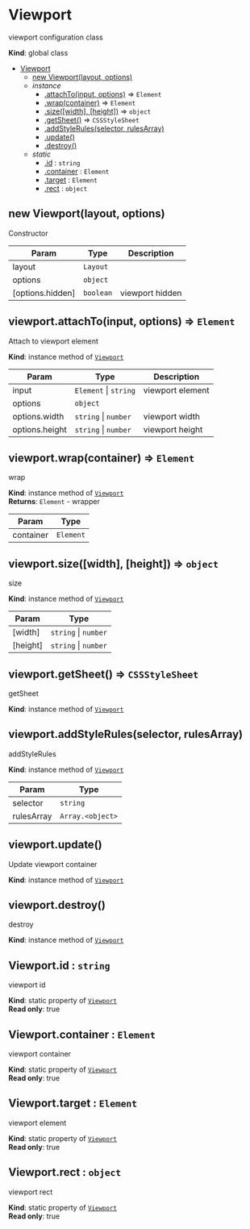 <a name="Viewport"></a>

# Viewport
viewport configuration class

**Kind**: global class  

* [Viewport](#Viewport)
    * [new Viewport(layout, options)](#new_Viewport_new)
    * _instance_
        * [.attachTo(input, options)](#Viewport+attachTo) ⇒ <code>Element</code>
        * [.wrap(container)](#Viewport+wrap) ⇒ <code>Element</code>
        * [.size([width], [height])](#Viewport+size) ⇒ <code>object</code>
        * [.getSheet()](#Viewport+getSheet) ⇒ <code>CSSStyleSheet</code>
        * [.addStyleRules(selector, rulesArray)](#Viewport+addStyleRules)
        * [.update()](#Viewport+update)
        * [.destroy()](#Viewport+destroy)
    * _static_
        * [.id](#Viewport.id) : <code>string</code>
        * [.container](#Viewport.container) : <code>Element</code>
        * [.target](#Viewport.target) : <code>Element</code>
        * [.rect](#Viewport.rect) : <code>object</code>

<a name="new_Viewport_new"></a>

## new Viewport(layout, options)
Constructor


| Param | Type | Description |
| --- | --- | --- |
| layout | <code>Layout</code> |  |
| options | <code>object</code> |  |
| [options.hidden] | <code>boolean</code> | viewport hidden |

<a name="Viewport+attachTo"></a>

## viewport.attachTo(input, options) ⇒ <code>Element</code>
Attach to viewport element

**Kind**: instance method of [<code>Viewport</code>](#Viewport)  

| Param | Type | Description |
| --- | --- | --- |
| input | <code>Element</code> \| <code>string</code> | viewport element |
| options | <code>object</code> |  |
| options.width | <code>string</code> \| <code>number</code> | viewport width |
| options.height | <code>string</code> \| <code>number</code> | viewport height |

<a name="Viewport+wrap"></a>

## viewport.wrap(container) ⇒ <code>Element</code>
wrap

**Kind**: instance method of [<code>Viewport</code>](#Viewport)  
**Returns**: <code>Element</code> - wrapper  

| Param | Type |
| --- | --- |
| container | <code>Element</code> | 

<a name="Viewport+size"></a>

## viewport.size([width], [height]) ⇒ <code>object</code>
size

**Kind**: instance method of [<code>Viewport</code>](#Viewport)  

| Param | Type |
| --- | --- |
| [width] | <code>string</code> \| <code>number</code> | 
| [height] | <code>string</code> \| <code>number</code> | 

<a name="Viewport+getSheet"></a>

## viewport.getSheet() ⇒ <code>CSSStyleSheet</code>
getSheet

**Kind**: instance method of [<code>Viewport</code>](#Viewport)  
<a name="Viewport+addStyleRules"></a>

## viewport.addStyleRules(selector, rulesArray)
addStyleRules

**Kind**: instance method of [<code>Viewport</code>](#Viewport)  

| Param | Type |
| --- | --- |
| selector | <code>string</code> | 
| rulesArray | <code>Array.&lt;object&gt;</code> | 

<a name="Viewport+update"></a>

## viewport.update()
Update viewport container

**Kind**: instance method of [<code>Viewport</code>](#Viewport)  
<a name="Viewport+destroy"></a>

## viewport.destroy()
destroy

**Kind**: instance method of [<code>Viewport</code>](#Viewport)  
<a name="Viewport.id"></a>

## Viewport.id : <code>string</code>
viewport id

**Kind**: static property of [<code>Viewport</code>](#Viewport)  
**Read only**: true  
<a name="Viewport.container"></a>

## Viewport.container : <code>Element</code>
viewport container

**Kind**: static property of [<code>Viewport</code>](#Viewport)  
**Read only**: true  
<a name="Viewport.target"></a>

## Viewport.target : <code>Element</code>
viewport element

**Kind**: static property of [<code>Viewport</code>](#Viewport)  
**Read only**: true  
<a name="Viewport.rect"></a>

## Viewport.rect : <code>object</code>
viewport rect

**Kind**: static property of [<code>Viewport</code>](#Viewport)  
**Read only**: true  
